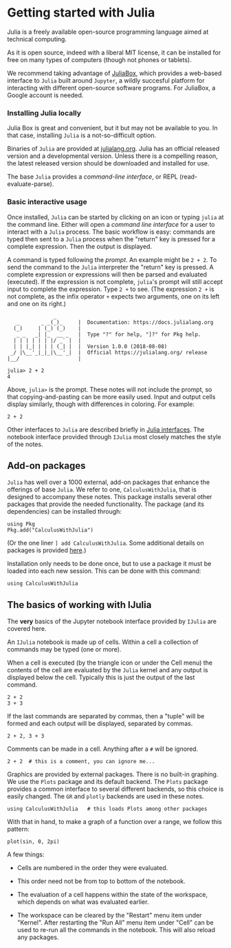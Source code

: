 # Getting started with Julia

Julia is a freely available open-source programming language aimed at technical computing.

As it is open source, indeed with a liberal MIT license, it can be
installed for free on many types of computers (though not phones or
tablets).


We recommend taking advantage of
[JuliaBox](http://www.juliabox.org), which  provides a web-based interface to `Julia`
built around `Jupyter`, a wildly succesful platform for interacting
with different open-source software programs. For JuliaBox, a Google account is needed.


### Installing Julia locally

Julia Box is great and convenient, but it but may not be available to
you. In that case, installing `Julia` is a not-so-difficult option.


Binaries of `Julia` are provided at
[julialang.org](http://julialang.org/downloads/). Julia has an
official released version and a developmental version. Unless there is
a compelling reason, the latest released version should be downloaded
and installed for use.

The base `Julia` provides a *command-line interface*, or REPL
(read-evaluate-parse).

### Basic interactive usage

Once installed, `Julia` can be started by clicking on an icon or
typing `julia` at the command line. Either will open a *command line
interface* for a user to interact with a `Julia` process. The basic
workflow is easy: commands are typed then sent to a `Julia` process
when the "return" key is pressed for a complete expression. Then the
output is displayed.


A command is typed following the *prompt*. An example might be `2 + 2`. To send the command to the `Julia` interpreter the "return" key is pressed. A complete expression or expressions will then be parsed and evaluated (executed). If the expression is not complete, `julia`'s prompt will still accept input to complete the expression. Type `2 +` to see. (The expression `2 +` is not complete, as the infix operator `+` expects two arguments, one on its left and one on its right.)

```verbatim
               _
   _       _ _(_)_     |  Documentation: https://docs.julialang.org
  (_)     | (_) (_)    |
   _ _   _| |_  __ _   |  Type "?" for help, "]?" for Pkg help.
  | | | | | | |/ _` |  |
  | | |_| | | | (_| |  |  Version 1.0.0 (2018-08-08)
 _/ |\__'_|_|_|\__'_|  |  Official https://julialang.org/ release
|__/                   |

julia> 2 + 2
4
```


Above, `julia>` is the prompt.  These notes will not include the
prompt, so that copying-and-pasting can be more easily used. Input and
output cells display similarly, though with differences in
coloring. For example:

```
2 + 2
```

Other interfaces to `Julia` are described briefly in  [Julia interfaces](./julia_interfaces.html). The notebook interface provided through `IJulia` most closely matches the style of the notes.



## Add-on packages

`Julia` has well over a 1000 external, add-on packages that enhance the
offerings of base `Julia`. We refer to one, `CalculusWithJulia`, that is designed to accompany these notes. This package installs several other packages that provide the needed functionality. The package (and its dependencies) can be installed through:


```verbatim
using Pkg
Pkg.add("CalculusWithJulia")
```

(Or the one liner `] add CalculusWithJulia`. Some additional details on packages is provided [here](./calculus_with_julia.html).)

Installation only needs to be done once, but to use a package it must be loaded into each new session. This can be done with this command:

```
using CalculusWithJulia
```



## The basics of working with IJulia

The **very** basics of the Jupyter notebook interface provided by `IJulia` are covered here.

An `IJulia` notebook is made up of cells. Within a cell a collection of commands may be typed (one or more).

When a cell is executed (by the triangle icon or under the Cell menu) the contents of the cell are evaluated by the `Julia` kernel and any output is displayed below the cell. Typically this is just the output of the last command.

```
2 + 2
3 + 3
```


If the last commands are separated by commas, then a "tuple" will be formed and each output will be displayed, separated by commas.

```
2 + 2, 3 + 3
```

Comments can be made in a cell. Anything after a `#` will be ignored.

```
2 + 2  # this is a comment, you can ignore me...
```

Graphics are provided by external packages. There is no built-in
graphing. We use the `Plots` package and its default backend. The
`Plots` package provides a common interface to several different
backends, so this choice is easily changed. The `GR` and
`plotly` backends are used in these notes.


```
using CalculusWithJulia   # this loads Plots among other packages
```

With that in hand, to make a graph of a function over a range, we follow this pattern:

```
plot(sin, 0, 2pi)
```

A few things:

* Cells are numbered in the order they were evaluated.

* This order need not be from top to bottom of the notebook.

* The evaluation of a cell happens within the state of the workspace,
  which depends on what was evaluated earlier.

* The workspace can be cleared by the "Restart" menu item under
  "Kernel". After restarting the "Run All" menu item under "Cell" can
  be used to re-run all the commands in the notebook. This will also
  reload any packages.
